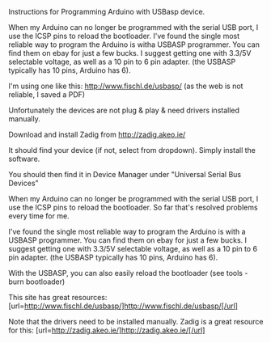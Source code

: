 
Instructions for Programming Arduino with USBasp device.

When my Arduino can no longer be programmed with the serial USB port, I use the ICSP pins to reload the bootloader. I've found the single most reliable way to program the Arduino is witha USBASP programmer. You can find them on ebay for just a few bucks. I suggest getting one with 3.3/5V selectable voltage, as well as a 10 pin to 6 pin adapter. (the USBASP typically has 10 pins, Arduino has 6).

I'm using one like this: http://www.fischl.de/usbasp/ (as the web is not reliable, I saved a PDF)

Unfortunately the devices are not plug & play & need drivers installed manually.

Download and install Zadig from http://zadig.akeo.ie/

It should find your device (if not, select from dropdown). Simply install the software.

You should then find it in Device Manager under "Universal Serial Bus Devices"







When my Arduino can no longer be programmed with the serial USB port, I use the ICSP pins to reload the bootloader. So far that's resolved problems every time for me.

I've found the single most reliable way to program the Arduino is with a USBASP programmer. You can find them on ebay for just a few bucks. I suggest getting one with 3.3/5V selectable voltage, as well as a 10 pin to 6 pin adapter. (the USBASP typically has 10 pins, Arduino has 6).

With the USBASP, you can also easily reload the bootloader (see tools - burn bootloader)

This site has great resources: [url=http://www.fischl.de/usbasp/]http://www.fischl.de/usbasp/[/url]

Note that the drivers need to be installed manually. Zadig is a great resource for this: [url=http://zadig.akeo.ie/]http://zadig.akeo.ie/[/url]